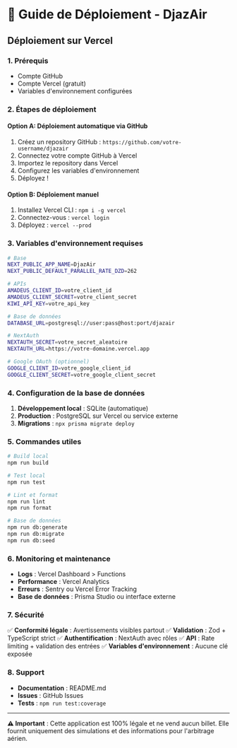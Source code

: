 # 🚀 Guide de Déploiement - DjazAir

## Déploiement sur Vercel

### 1. Prérequis

- Compte GitHub
- Compte Vercel (gratuit)
- Variables d'environnement configurées

### 2. Étapes de déploiement

#### Option A: Déploiement automatique via GitHub

1. Créez un repository GitHub : `https://github.com/votre-username/djazair`
2. Connectez votre compte GitHub à Vercel
3. Importez le repository dans Vercel
4. Configurez les variables d'environnement
5. Déployez !

#### Option B: Déploiement manuel

1. Installez Vercel CLI : `npm i -g vercel`
2. Connectez-vous : `vercel login`
3. Déployez : `vercel --prod`

### 3. Variables d'environnement requises

```bash
# Base
NEXT_PUBLIC_APP_NAME=DjazAir
NEXT_PUBLIC_DEFAULT_PARALLEL_RATE_DZD=262

# APIs
AMADEUS_CLIENT_ID=votre_client_id
AMADEUS_CLIENT_SECRET=votre_client_secret
KIWI_API_KEY=votre_api_key

# Base de données
DATABASE_URL=postgresql://user:pass@host:port/djazair

# NextAuth
NEXTAUTH_SECRET=votre_secret_aleatoire
NEXTAUTH_URL=https://votre-domaine.vercel.app

# Google OAuth (optionnel)
GOOGLE_CLIENT_ID=votre_google_client_id
GOOGLE_CLIENT_SECRET=votre_google_client_secret
```

### 4. Configuration de la base de données

1. **Développement local** : SQLite (automatique)
2. **Production** : PostgreSQL sur Vercel ou service externe
3. **Migrations** : `npx prisma migrate deploy`

### 5. Commandes utiles

```bash
# Build local
npm run build

# Test local
npm run test

# Lint et format
npm run lint
npm run format

# Base de données
npm run db:generate
npm run db:migrate
npm run db:seed
```

### 6. Monitoring et maintenance

- **Logs** : Vercel Dashboard > Functions
- **Performance** : Vercel Analytics
- **Erreurs** : Sentry ou Vercel Error Tracking
- **Base de données** : Prisma Studio ou interface externe

### 7. Sécurité

✅ **Conformité légale** : Avertissements visibles partout
✅ **Validation** : Zod + TypeScript strict
✅ **Authentification** : NextAuth avec rôles
✅ **API** : Rate limiting + validation des entrées
✅ **Variables d'environnement** : Aucune clé exposée

### 8. Support

- **Documentation** : README.md
- **Issues** : GitHub Issues
- **Tests** : `npm run test:coverage`

---

**⚠️ Important** : Cette application est 100% légale et ne vend aucun billet. Elle fournit uniquement des simulations et des informations pour l'arbitrage aérien.
